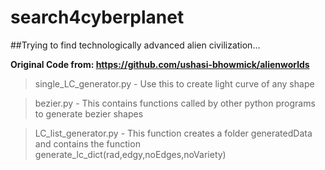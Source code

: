 # search4cyberplanet
##Trying to find technologically advanced alien civilization...

**Original Code from: https://github.com/ushasi-bhowmick/alienworlds**

>single_LC_generator.py - Use this to create light curve of any shape

>bezier.py - This contains functions called by other python programs to generate bezier shapes

>LC_list_generator.py - This function creates a folder generatedData and contains the function generate_lc_dict(rad,edgy,noEdges,noVariety)
